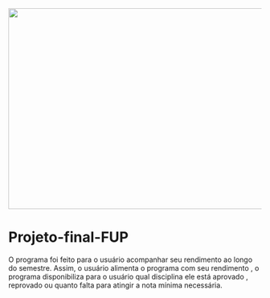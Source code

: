 <div align="center">
<img src="https://user-images.githubusercontent.com/71513260/151648758-ff040416-e554-4311-aa01-aaf090964b6d.png" width="600" height="400"/>
</div>



# Projeto-final-FUP
O programa foi feito para o usuário acompanhar seu rendimento ao longo do semestre. Assim, o usuário alimenta o programa com seu rendimento , o programa disponibiliza para o usuário qual disciplina ele está aprovado , reprovado ou quanto falta para atingir a nota mínima necessária.
